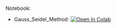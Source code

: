 Notebook:

* Gauss_Seidel_Method: [![Open In Colab](https://colab.research.google.com/assets/colab-badge.svg)](https://colab.research.google.com/github/TemaBlag/BSU/blob/main/numerical_methods/sem5/lab1/Gauss_Seidel_Method.ipynb)
